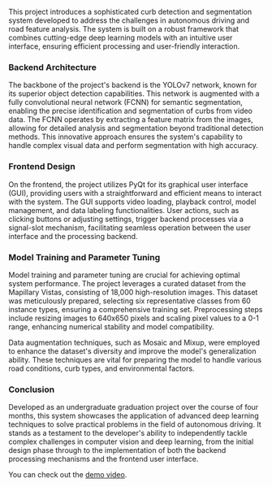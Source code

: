 This project introduces a sophisticated curb detection and segmentation system developed to address the challenges in autonomous driving and road feature analysis. The system is built on a robust framework that combines cutting-edge deep learning models with an intuitive user interface, ensuring efficient processing and user-friendly interaction.

### Backend Architecture

The backbone of the project's backend is the YOLOv7 network, known for its superior object detection capabilities. This network is augmented with a fully convolutional neural network (FCNN) for semantic segmentation, enabling the precise identification and segmentation of curbs from video data. The FCNN operates by extracting a feature matrix from the images, allowing for detailed analysis and segmentation beyond traditional detection methods. This innovative approach ensures the system's capability to handle complex visual data and perform segmentation with high accuracy.

### Frontend Design

On the frontend, the project utilizes PyQt for its graphical user interface (GUI), providing users with a straightforward and efficient means to interact with the system. The GUI supports video loading, playback control, model management, and data labeling functionalities. User actions, such as clicking buttons or adjusting settings, trigger backend processes via a signal-slot mechanism, facilitating seamless operation between the user interface and the processing backend.

### Model Training and Parameter Tuning

Model training and parameter tuning are crucial for achieving optimal system performance. The project leverages a curated dataset from the Mapillary Vistas, consisting of 18,000 high-resolution images. This dataset was meticulously prepared, selecting six representative classes from 60 instance types, ensuring a comprehensive training set. Preprocessing steps include resizing images to 640x650 pixels and scaling pixel values to a 0-1 range, enhancing numerical stability and model compatibility.

Data augmentation techniques, such as Mosaic and Mixup, were employed to enhance the dataset's diversity and improve the model's generalization ability. These techniques are vital for preparing the model to handle various road conditions, curb types, and environmental factors.



### Conclusion

Developed as an undergraduate graduation project over the course of four months, this system showcases the application of advanced deep learning techniques to solve practical problems in the field of autonomous driving. It stands as a testament to the developer's ability to independently tackle complex challenges in computer vision and deep learning, from the initial design phase through to the implementation of both the backend processing mechanisms and the frontend user interface.

You can check out the [demo video](https://4jm33x-my.sharepoint.com/:p:/g/personal/aaronjiahao0210_4jm33x_onmicrosoft_com/EV7jwsTTtZBBhXNPpRSAiLABdm6HQUgkF_ZCHdbRNKgYdQ?e=7e76rQ).